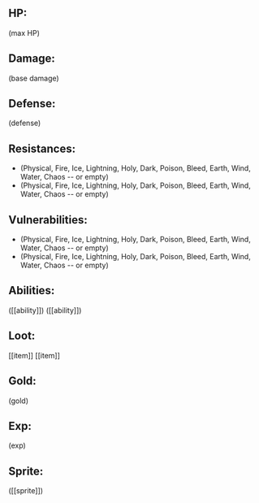 ## HP:
(max HP)

## Damage:
(base damage)

## Defense:
(defense)

## Resistances:
- (Physical, Fire, Ice, Lightning, Holy, Dark, Poison, Bleed, Earth, Wind, Water, Chaos -- or empty)
- (Physical, Fire, Ice, Lightning, Holy, Dark, Poison, Bleed, Earth, Wind, Water, Chaos -- or empty)

## Vulnerabilities:
- (Physical, Fire, Ice, Lightning, Holy, Dark, Poison, Bleed, Earth, Wind, Water, Chaos -- or empty)
- (Physical, Fire, Ice, Lightning, Holy, Dark, Poison, Bleed, Earth, Wind, Water, Chaos -- or empty)

## Abilities:
([[ability]])
([[ability]])

## Loot:
[[item]]
[[item]]

## Gold:
(gold)

## Exp:
(exp)

## Sprite:
([[sprite]])